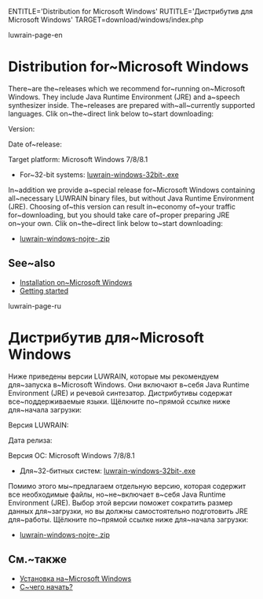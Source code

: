 
ENTITLE='Distribution for Microsoft Windows'
RUTITLE='Дистрибутив для Microsoft Windows'
TARGET=download/windows/index.php

luwrain-page-en

# Distribution for~Microsoft Windows

There~are the~releases which we recommend for~running on~Microsoft Windows.
They include Java Runtime Environment (JRE) and a~speech synthesizer inside.
The~releases are prepared with~all~currently supported languages. 
Clik on~the~direct link below to~start  downloading:

Version: <?php echo lwr_version_windows();?>

Date of~release: <?php echo lwr_release_date_windows_en();?>

Target platform: Microsoft Windows 7/8/8.1

* For~32-bit systems: <a href="http://download.luwrain.org/binary/<?php echo lwr_version_windows();?>/windows/luwrain-windows-32bit-<?php echo lwr_version_windows();?>.exe">luwrain-windows-32bit-<?php echo lwr_version_windows();?>.exe</a>

In~addition we provide a~special release for~Microsoft Windows containing all~necessary LUWRAIN binary files, but without Java Runtime Environment (JRE).
Choosing of~this version can result in~economy of~your traffic for~downloading, 
but you should take care of~proper preparing  JRE on~your own.
Clik on~the~direct link below to~start  downloading:

* <a href="http://download.luwrain.org/binary/<?php echo lwr_version_windows();?>/windows/luwrain-windows-nojre-<?php echo lwr_version_windows();?>.zip">luwrain-windows-nojre-<?php echo lwr_version_windows();?>.zip</a>

## See~also

 * [Installation on~Microsoft Windows](local:/doc/user/installation/windows/)
* [Getting started](local:/doc/user/start)

luwrain-page-ru

# Дистрибутив для~Microsoft Windows

Ниже приведены версии LUWRAIN, которые мы рекомендуем для~запуска в~Microsoft Windows. 
Они включают в~себя  Java Runtime Environment (JRE) и речевой синтезатор.
Дистрибутивы содержат все~поддерживаемые языки. 
Щёлкните по~прямой ссылке ниже для~начала загрузки:


Версия LUWRAIN: <?php echo lwr_version_windows();?>

Дата релиза: <?php echo lwr_release_date_windows_ru();?>

Версия ОС: Microsoft Windows 7/8/8.1

* Для~32-битных систем: <a href="http://download.luwrain.org/binary/<?php echo lwr_version_windows();?>/windows/luwrain-windows-32bit-<?php echo lwr_version_windows();?>.exe">luwrain-windows-32bit-<?php echo lwr_version_windows();?>.exe</a>

Помимо этого мы~предлагаем отдельную версию, которая содержит все необходимые файлы,
но~не~включает в~себя Java Runtime Environment (JRE).
Выбор этой версии поможет сократить размер данных для~загрузки,
но вы должны самостоятельно подготовить JRE для~работы. 
Щёлкните по~прямой ссылке ниже для~начала загрузки:

* <a href="http://download.luwrain.org/binary/<?php echo lwr_version_windows();?>/windows/luwrain-windows-nojre-<?php echo lwr_version_windows();?>.zip">luwrain-windows-nojre-<?php echo lwr_version_windows();?>.zip</a>

## См.~также

 * [Установка на~Microsoft Windows](local:/doc/user/installation/windows/)
* [С~чего начать?](local:/doc/user/start)

